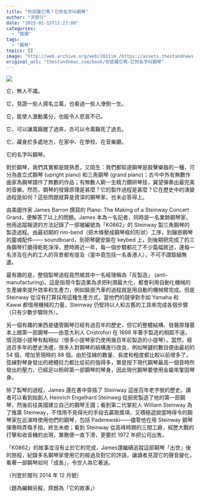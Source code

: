 ```yaml
---
title: "你認識它嗎？它的名字叫鋼琴"
author: "洪思行"
date: "2015-01-15T12:23:00"
categories:
  - "閱讀"
tags:
  - "鋼琴"
topics: []
image: "http://web.archive.org/web/2021im_/https://assets.thestandnews.com/media/photos/K0862_xjEZl.jpg"
original_url: "thestandnews.com/book/你認識它嗎-它的名字叫鋼琴"
---
```

![](http://web.archive.org/web/2021im_/https://assets.thestandnews.com/media/photos/K0862_xjEZl.jpg)

它，無人不識。

它，見證一些人揚名立萬，也看過一些人潦倒一生。

它，能使人激動萬分，也能令人悲哀不已。

它，可以讓萬籟醒了過來，亦可以令萬籟死了過去。

它，藏身於多處地方，在家中、在學校、在音樂廳。

它的名字叫鋼琴。

對於鋼琴，我們其實都是既熟悉，又陌生：我們都知道鋼琴是敲擊樂器的一種，可分為直立式鋼琴 (upright piano) 和三角鋼琴 (grand piano)；古今中外有無數作曲家為鋼琴譜作了無數的作品；有無數人窮一生精力鑽研琴技，冀望彈奏出最完美的音樂。然而，鋼琴的發聲原理是甚麼？它的製作過程是甚麼？它在歷史中的演變過程是如何？這些問題就算是資深的鋼琴家，也未必答得上。

由美國作家 James Barron 撰寫的 Piano: The Making of a Steinway Concert Grand，便解答了以上的問題。James 本為一名記者，同時是一名業餘鋼琴家，他用追蹤報道的方法記錄了一部被編號為「K0862」的 Steinway 製三角鋼琴的製造過程。由最初期的 rim-bend（把木條壓成鋼琴框的形狀）工序，到鑲嵌鋼琴的靈魂配件—— soundboard，到把琴鍵安裝在 keybed 上，到後期把完成了的三角鋼琴打磨得乾乾淨淨，歷時將近一年，每一個步驟都花了不少篇幅敘述，連每一名涉及在內的工人的背景都有提及（當中竟包括一名香港人），不可不謂鉅細無遺。

最有趣的是，整個製琴過程竟然被其中一名經理稱為「反製造」 (anti-manufacturing)。這是指現今製造業為求把利潤最大化，都會利用自動化機械的生產線來提升效率和生產力，例如裝嵌汽車的過程就是用自動的機械臂完成。但是 Steinway 從沒有打算採用這種生產方式，當他們的競爭對手如 Yamaha 和 Kawai 都借用機械的力量，Steinway 仍堅持以人和古舊的工具來完成各個步驟（只有少數步驟除外）。

另一個有趣的東西是儘管鋼琴已經有過百年的歷史，但它的整體結構、發聲原理基本上跟第一部鋼琴——由意大利人 Cristrofori 在 1698 年著手製造的相距不遠，情況跟小提琴有點相似（很多小提琴家仍使用幾百年前製造的小提琴）。當然，經過百多年的歷史洗禮，很多人對鋼琴的結構進行改良，例如琴鍵的數目便由最初的 54 個，增加至現時的 88 個。由於弦線的數量、長度和粗度都比較以前增多了，弦線對琴身發出的總體拉力都比從前的強得多，單是按下現代鋼琴最高一個音時所發出的壓力，已經足以粉碎第一部鋼琴的琴身，因此現代鋼琴要使用金屬來鞏固琴身。

除了製琴的過程，James 還在書中穿插了 Steinway 這座百年老字號的歷史。讀者可以看到始創人 Heinrich Engelhard Steinweg 從廚房製造了他的第一部鋼琴，然後前往美國建立自己的鋼琴王國；看到第二代掌舵人 William Steinway 為了推廣 Steinway，不惜用不見得光的手段去贏取獎項，又積極遊說當時得令的鋼琴家在巡演時使用他們的鋼琴，包括 Paderewski——儘管他在用 Steinway 鋼琴彈奏時弄傷手指，終生未癒；看到 Steinway 從高峰時期的三間工廠，經歷大戰的打擊和收音機的出現，業務便一直下滑，更要於 1972 年把公司出售。

「K0862」的故事並沒有止於它的完成，James還繼續追蹤這部鋼琴「出世」後的旅程，紀錄多名鋼琴家使用它的經過及對它的評語，讓讀者見證它的聲音變化，看著一部鋼琴如何「成長」，令世人為它著迷。

（刊登於閱刊 2014 年 12 月號）

（題為編輯另擬，原題為「它的故事」）
